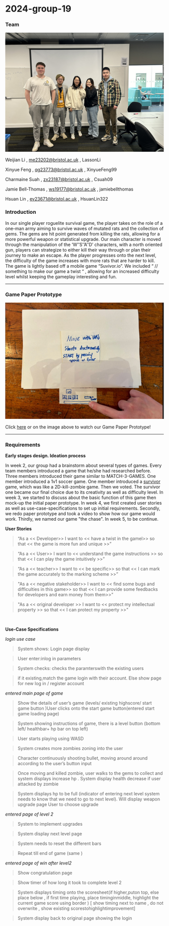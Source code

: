 # 2024-group-19

### Team
<img src='/ReportMaterial/MicrosoftTeams-image.png'/>

Weijian Li ,  me23202@bristol.ac.uk , LassonLi

Xinyue Feng , qg23773@bristol.ac.uk , XinyueFeng99 

Charmaine Suah , zx23187@bristol.ac.uk , Csuah09

Jamie Bell-Thomas , ws19177@bristol.ac.uk , jamiebellthomas

Hsuan Lin , ev23671@bristol.ac.uk , HsuanLin322

### Introduction

In our single player roguelite survival game, the player takes on the role of a one-man army aiming to survive waves of mutated rats and the collection of gems. The gems are hit point generated from killing the rats, allowing for a more powerful weapon or statistical upgrade. Our main character is moved through the manipulation of the ‘W’’S’’A’’D’ characters, with a north oriented gun, players can strategize to either kill their way through or plan their journey to make an escape. As the player progresses onto the next level, the difficulty of the game increases with more rats that are harder to kill. The game is lightly based off a mobile game “Suvivor.io”. We included “ // something to make our game a twist “ , allowing for an increased difficulty level whilst keeping the gameplay interesting and fun.

---

### Game Paper Prototype

[<img src="/ReportMaterial/paper_prototype_image.png" />](https://www.bilibili.com/video/BV1Q4421F7zK/)

Click [here](https://www.bilibili.com/video/BV1Q4421F7zK/) or on the image above to watch our Game Paper Prototype!

---

### Requirements

**Early stages design. Ideation process**

In week 2, our group had a brainstorm about several types of games. Every team members introduced a game that he/she had researched before. Three members introduced their game similar to MATCH-3-GAMES. One member introduced a 1v1 soccer game. One member introduced a [survivor](https://www.bilibili.com/video/BV1Q4421F7zK/) game, which was like a 2D-kill-zombie game. Then we voted. The survivor one became our final choice due to its creativity as well as difficulty level. In week 3, we started to discuss about the basic function of this game then mock-up the initial paper prototype. In week 4, we first created user stories as well as use-case-specifications to set up initial requirements. Secondly, we redo paper prototype and took a video to show how our game would work. Thirdly, we named our game "the chase". In week 5, to be continue.

**User Stories**

>“As a << Developer>> I want to << have a twist in the gamel>> so that << the game is more fun and unique >>”

>“As a << User>> I want to << understand the game instructions >> so that << I can play the game intuitively >>”

>“As a << teacher>> I want to << be specific>> so that << I can mark the game accurately to the marking scheme >>”

>"As a << negative stakeholder>> I want to << find some bugs and difficulties in this game>> so that << I can provide some feedbacks for developers and earn money from them>>"

>"As a << original developer >> I want to << protect my intellectual property >> so that << I can protect my property >>"

<br>

**Use-Case Specifications**

*login use case*

>System shows: Login page display

>User enter:inlog in parameters

>System checks: checks the paramterswith the existing users

>if it existing,match the game login with their account. Else show page for new log in / register account

*entered main page of game*

>Show the details of user’s game (levels/ existing highscore/ start game button )User clicks onto the start game button(entered start game loading page)

>System showing instructions of game, there is a level button (bottom left/ healthbar+ hp bar on top left)

>User starts playing using WASD

>System creates more zombies zoning into the user

>Character continuously shooting bullet, moving around around according to the user’s button input

>Once moving and killed zombie, user walks to the gems to collect and system displays increase hp . System display health decrease if user attacked by zombie

>System displays hp to be full (indicator of entering next level system needs to know that we need to go to next level). Will display weapon upgrade page User to choose upgrade

*entered page of level 2*

>System to implement upgrades

>System display next level page

>System needs to reset the different bars

>Repeat till end of game (same )

*entered page of win after level2*

>Show congratulation page

>Show timer of how long it took to complete level 2

>System displays timing onto the scoresheet(if higher,puton top, else place below , if first time playing, place timinginmiddle, highlight the current game score using border ) [ show timing next to name , do not overwrite , show existing scorestohighlightimprovement]

>System display back to original page showing the login

<br>